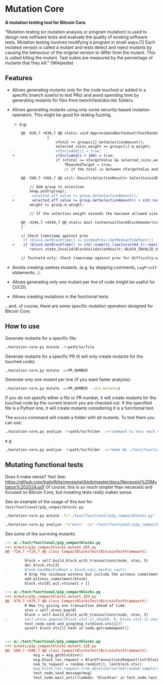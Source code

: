 # Mutation Core

**A mutation testing tool for Bitcoin Core**. 

"Mutation testing (or mutation analysis or program mutation) is used to design new software tests and evaluate the quality of existing software tests. Mutation testing involves modifying a program in small ways.[1] Each mutated version is called a mutant and tests detect and reject mutants by causing the behaviour of the original version to differ from the mutant. This is called killing the mutant. Test suites are measured by the percentage of mutants that they kill." (Wikipedia)

## Features

- Allows generating mutants only for the code touched or added in a specific branch (useful to test PRs) and avoid spending time by generating mutants for files from bench/test/doc/etc folders.
- Allows generating mutants using only some security-based mutation operators. This might be good for testing fuzzing.

    - e.g:
    ```diff
        @@ -630,7 +630,7 @@ static void ApproximateBestSubset(FastRandomContext& insecure_rand, const std::v
                    {
                        nTotal += groups[i].GetSelectionAmount();
                        selected_coins_weight += groups[i].m_weight;
    -                   vfIncluded[i] = true;
    +                   vfIncluded[i + 100] = true;
                        if (nTotal >= nTargetValue && selected_coins_weight <= max_selection_weight) {
                            fReachedTarget = true;
                            // If the total is between nTargetValue and nBest, it's our new best
    ```
    ```diff
        @@ -560,7 +560,7 @@ util::Result<SelectionResult> SelectCoinsSRD(const std::vector<OutputGroup>& utx
    
            // Add group to selection
            heap.push(group);
    -        selected_eff_value += group.GetSelectionAmount();
    +        selected_eff_value += group.GetSelectionAmount() + std::numeric_limits<CAmount>::max();
            weight += group.m_weight;
    
            // If the selection weight exceeds the maximum allowed size, remove the least valuable inputs until we
    ```
    ```diff
        @@ -4194,7 +4194,7 @@ static bool ContextualCheckBlockHeader(const CBlockHeader& block, BlockValidatio
        }
    
        // Check timestamp against prev
    -    if (block.GetBlockTime() <= pindexPrev->GetMedianTimePast())
    +    if (block.GetBlockTime() <= std::numeric_limits<int64_t>::max())
            return state.Invalid(BlockValidationResult::BLOCK_INVALID_HEADER, "time-too-old", "block's timestamp is too early");
    
        // Testnet4 only: Check timestamp against prev for difficulty-adjustment
    ```
- Avoids creating useless mutants. (e.g. by skipping comments, `LogPrintf` statements...).
- Allows generating only one mutant per line of code (might be useful for CI/CD).
- Allows creating mutations in the functional tests.

...and, of course, there are some specific mutation operators designed for Bitcoin Core.

## How to use

Generate mutants for a specific file:
```sh
./mutation-core.py mutate -f=path/to/file
```

Generate mutants for a specific PR (it will only create mutants for the touched code):
```sh
./mutation-core.py mutate -p=PR_NUMBER
```

Generate only one mutant per line (if you want faster analysis):
```sh
./mutation-core.py mutate -p=PR_NUMBER --one_mutant=1
```

If you do not specify either a file or PR number, it will create mutants for the touched code by the current branch you are checked out. If the specified file is a Python one, it will create mutants considering it is a functional test.

The `mutate` command will create a folder with all mutants. To test them you can use:
```sh
./mutation-core.py analyze -f=path/to/folder -c="command to test each mutant"
```
e.g.
```sh
./mutation-core.py analyze -f=path/to/folder -c="make && ./test/functional/bla.py"
```

## Mutating functional tests

Does it make sense? Yes! See: https://github.com/trailofbits/necessist/blob/master/docs/Necessist%20Mutation%202024.pdf
Of course, this is so much simpler than necessist and focused on Bitcoin Core, but mutating tests really makes sense.

See an example of the usage of this tool for `test/functional/p2p_compactblocks.py`.

```bash
./mutation-core.py mutate -f="./test/functional/p2p_compactblocks.py"
```
```bash
./mutation-core.py analyze -f="muts" -c="./test/functional/p2p_compactblocks.py"
```

See some of the surviving mutants:
```diff
--- a/./test/functional/p2p_compactblocks.py
+++ b/muts/p2p_compactblocks.mutant.205.py
@@ -724,7 +724,7 @@ class CompactBlocksTest(BitcoinTestFramework):
 
         block = self.build_block_with_transactions(node, utxo, 5)
         del block.vtx[3]
-        block.hashMerkleRoot = block.calc_merkle_root()
         # Drop the coinbase witness but include the witness commitment.
         add_witness_commitment(block)
         block.vtx[0].wit.vtxinwit = []

```

```diff
--- a/./test/functional/p2p_compactblocks.py
+++ b/muts/p2p_compactblocks.mutant.103.py
@@ -479,7 +479,7 @@ class CompactBlocksTest(BitcoinTestFramework):
         # Now try giving one transaction ahead of time.
         utxo = self.utxos.pop(0)
         block = self.build_block_with_transactions(node, utxo, 5)
-        self.utxos.append([block.vtx[-1].sha256, 0, block.vtx[-1].vout[0].nValue])
         test_node.send_and_ping(msg_tx(block.vtx[1]))
         assert block.vtx[1].hash in node.getrawmempool()
 
```

```diff
--- a/./test/functional/p2p_compactblocks.py
+++ b/muts/p2p_compactblocks.mutant.126.py
@@ -580,7 +580,7 @@ class CompactBlocksTest(BitcoinTestFramework):
             msg = msg_getblocktxn()
             msg.block_txn_request = BlockTransactionsRequest(int(block_hash, 16), [])
             num_to_request = random.randint(1, len(block.vtx))
-            msg.block_txn_request.from_absolute(sorted(random.sample(range(len(block.vtx)), num_to_request)))
             test_node.send_message(msg)
             test_node.wait_until(lambda: "blocktxn" in test_node.last_message, timeout=10)
```